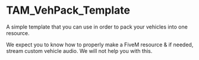 # TAM_VehPack_Template
A simple template that you can use in order to pack your vehicles into one resource.


We expect you to know how to properly make a FiveM resource & if needed, stream custom vehicle audio. We will not help you with this.